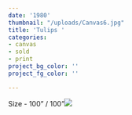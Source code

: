 ```yaml
---
date: '1980'
thumbnail: "/uploads/Canvas6.jpg"
title: 'Tulips '
categories:
- canvas
- sold
- print
project_bg_color: ''
project_fg_color: ''

---
```

Size - 100” / 100”![](https://scontent-amt2-1.xx.fbcdn.net/v/t1.15752-9/s2048x2048/64814636_727932960960626_6538388693642641408_n.jpg?_nc_cat=100&_nc_oc=AQnOF_lAgSzXxA9ybANfEt0w0IrRUsQFZUdx1WasXniCeLTQFDvExjifyNWn-tdhL0E&_nc_ht=scontent-amt2-1.xx&oh=c7b2690978431be2f9fec9e1f3085e12&oe=5DB6CDA0)

